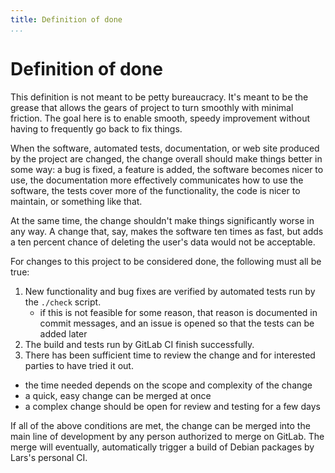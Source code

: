 ```yaml
---
title: Definition of done
...
```


# Definition of done

This definition is not meant to be petty bureaucracy. It's meant to be
the grease that allows the gears of project to turn smoothly with
minimal friction. The goal here is to enable smooth, speedy
improvement without having to frequently go back to fix things.

When the software, automated tests, documentation, or web site
produced by the project are changed, the change overall should make
things better in some way: a bug is fixed, a feature is added, the
software becomes nicer to use, the documentation more effectively
communicates how to use the software, the tests cover more of the
functionality, the code is nicer to maintain, or something like that.

At the same time, the change shouldn't make things significantly worse
in any way. A change that, say, makes the software ten times as fast,
but adds a ten percent chance of deleting the user's data would not be
acceptable.

For changes to this project to be considered done, the following must
all be true:

1. New functionality and bug fixes are verified by automated tests
   run by the `./check` script.
   - if this is not feasible for some reason, that reason is
     documented in commit messages, and an issue is opened so that the
     tests can be added later
2. The build and tests run by GitLab CI finish successfully.
3. There has been sufficient time to review the change and for
   interested parties to have tried it out.
  - the time needed depends on the scope and complexity of the change
  - a quick, easy change can be merged at once
  - a complex change should be open for review and testing for a few
    days

If all of the above conditions are met, the change can be merged into
the main line of development by any person authorized to merge on
GitLab. The merge will eventually, automatically trigger a build of
Debian packages by Lars's personal CI.
